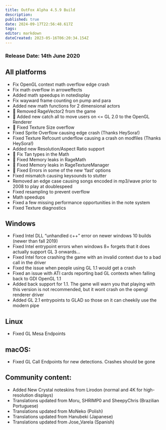 ```yaml
---
title: OutFox Alpha 4.5.9 Build
description: 
published: true
date: 2024-09-17T22:56:48.617Z
tags: 
editor: markdown
dateCreated: 2023-05-16T06:20:34.154Z
---
```


### Release Date: 14th June 2020

All platforms
-------------

*   Fix OpenGL context math overflow edge crash
*   Fix math overflow in arroweffects
*   Added math speedups in notedisplay
*   Fix wayward frame counting on pump and para
*   Added new math functions for 2 dimensional actors
*   🐲 Removed RageVector2 from the game
*   🐲 Added new catch all to move users on <= GL 2.0 to the OpenGL Renderer
*   🐲 Fixed Texture Size overflow
*   Fixed Sprite Overflow causing edge crash (Thanks HeySora!)
*   Fixed Texture Refcount underflow causing a crash on modfiles (Thanks HeySora!)
*   Added new Resolution/Aspect Ratio support
*   🐲 Fix Tan types in the Math
*   🐲 Fixed Memory leaks in RageMath
*   🐲 Fixed Memory leaks in RageTextureManager
*   🐲 Fixed Errors in some of the new ‘fast’ options
*   Fixed mismatch causing keysounds to stutter
*   Removed an edge case causing songs encoded in mp3/wave prior to 2008 to play at doublespeed
*   Fixed resampling to prevent overflow
*   Math speedups
*   Fixed a few missing performance opportunities in the note system
*   Fixed Texture diagnostics

Windows
-------

*   Fixed Intel DLL “unhandled c++” error on newer windows 10 builds (newer than fall 2019)
*   Fixed Intel entrypoint errors when windows 8+ forgets that it does actually support GL 3 onwards…
*   Fixed Intel force crashing the game with an invalid context due to a bad call in the driver
*   Fixed the issue when people using GL 1.1 would get a crash
*   Fixed an issue with ATI cards reporting bad GL contexts when falling back to GDI OpenGL 1.1
*   Added back support for 1.1. The game will warn you that playing with this version is not recommended, but it wont crash on the opengl renderer driver
*   Added GL 2.1 entrypoints to GLAD so those on it can cheekily use the modern pipe

Linux
-----

*   Fixed GL Mesa Endpoints

macOS:
------

*   Fixed GL Call Endpoints for new detections. Crashes should be gone

Community content:
------------------

*   Added New Crystal noteskins from Lirodon (normal and 4K for high-resolution displays)
*   Translations updated from Moru, SHRIMP0 and SheepyChris (Brazilian Portuguese)
*   Translations updated from MoNeko (Polish)
*   Translations updated from Hanubeki (Japanese)
*   Translations updated from Jose\_Varela (Spanish)